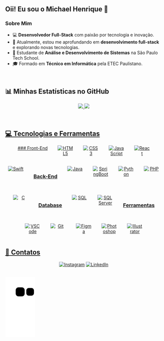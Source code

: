 ## Oii! Eu sou o Michael Henrique 👋

### Sobre Mim

- 💻 **Desenvolvedor Full-Stack** com paixão por tecnologia e inovação.
- 🔭 Atualmente, estou me aprofundando em **desenvolvimento full-stack** e explorando novas tecnologias.
- 🌱 Estudante de **Análise e Desenvolvimento de Sistemas** na São Paulo Tech School.
- 🎓 Formado em **Técnico em Informática** pela ETEC Paulistano.
  
<br>

## 📊 Minhas Estatísticas no GitHub

<div align="center" display="inline-block">
  <a href="https://github.com/zzzmikej">
    <img height="150px" src="https://github-readme-stats.vercel.app/api?username=zzzmikej&show_icons=true&theme=react&include_all_commits=true&count_private=true"/>
    <img height="150px" src="https://github-readme-stats.vercel.app/api/top-langs/?username=zzzmikej&layout=compact&langs_count=7&theme=react" />
</div>
<br>
  
<br>

## 💻 Tecnologias e Ferramentas

<div align="center" style="display: flex; justify-content: center; gap: 2rem; flex-wrap: wrap;">
  <!-- Front-End -->
  ### Front-End
  <img width="50px" src="https://cdn.jsdelivr.net/gh/devicons/devicon/icons/html5/html5-original.svg" alt="HTML5" title="HTML5"/>
  <img width="50px" src="https://cdn.jsdelivr.net/gh/devicons/devicon/icons/css3/css3-original.svg" alt="CSS3" title="CSS3"/>
  <img width="50px" src="https://cdn.jsdelivr.net/gh/devicons/devicon/icons/javascript/javascript-plain.svg" alt="JavaScript" title="JavaScript"/>
  <img width="50px" src="https://cdn.jsdelivr.net/gh/devicons/devicon/icons/react/react-original.svg" alt="React" title="React"/>
  <img width="50px" src="https://cdn.jsdelivr.net/gh/devicons/devicon/icons/swift/swift-original.svg" alt="Swift" title="Swift"/>
  
  <!-- Back-End -->
  ### Back-End
  <img width="50px" src="https://cdn.jsdelivr.net/gh/devicons/devicon/icons/java/java-original.svg" alt="Java" title="Java"/>
  <img width="50px" src="https://cdn.jsdelivr.net/gh/devicons/devicon/icons/spring/spring-original.svg" alt="SpringBoot" title="SpringBoot"/>
  <img width="50px" src="https://cdn.jsdelivr.net/gh/devicons/devicon/icons/python/python-original.svg" alt="Python" title="Python"/>
  <img width="50px" src="https://cdn.jsdelivr.net/gh/devicons/devicon/icons/php/php-original.svg" alt="PHP" title="PHP"/>
  <img width="50px" src="https://cdn.jsdelivr.net/gh/devicons/devicon/icons/c/c-original.svg" alt="C" title="C"/>
  
  <!-- Database -->
  ### Database
  <img width="50px" src="https://cdn.jsdelivr.net/gh/devicons/devicon/icons/mysql/mysql-original.svg" alt="SQL" title="SQL"/>
  <img width="50px" src="https://cdn.jsdelivr.net/gh/devicons/devicon/icons/microsoftsqlserver/microsoftsqlserver-plain.svg" alt="SQL Server" title="SQL Server"/>
  
  <!-- Tools -->
  ### Ferramentas
  <img width="50px" src="https://cdn.jsdelivr.net/gh/devicons/devicon/icons/vscode/vscode-original.svg" alt="VSCode" title="VSCode"/>
  <img width="50px" src="https://cdn.jsdelivr.net/gh/devicons/devicon/icons/git/git-original.svg" alt="Git" title="Git"/>
  <img width="50px" src="https://cdn.jsdelivr.net/gh/devicons/devicon/icons/figma/figma-original.svg" alt="Figma" title="Figma"/>
  <img width="50px" src="https://cdn.jsdelivr.net/gh/devicons/devicon/icons/photoshop/photoshop-plain.svg" alt="Photoshop" title="Photoshop"/>
  <img width="50px" src="https://cdn.jsdelivr.net/gh/devicons/devicon/icons/illustrator/illustrator-plain.svg" alt="Illustrator" title="Illustrator"/>
</div>
<br>

## 📩 Contatos

<div align="center">
  <a href="https://www.instagram.com/zzz.mike" target="_blank"><img src="https://img.shields.io/badge/-Instagram-%23E4405F?style=for-the-badge&logo=instagram&logoColor=white" alt="Instagram" title="Instagram"/></a>
  <a href="https://www.linkedin.com/in/michael-henrique-teixeira-754b29196/" target="_blank"><img src="https://img.shields.io/badge/-LinkedIn-%230077B5?style=for-the-badge&logo=linkedin&logoColor=white" alt="LinkedIn" title="LinkedIn"/></a> 
</div>

<br>

![snake animation](https://github.com/zzzmikej/zzzmikej/blob/output/github-contribution-grid-snake.svg)
